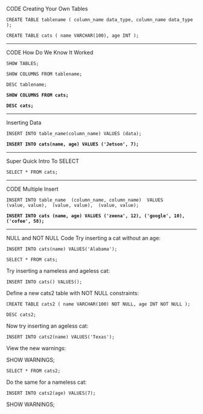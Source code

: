 <p> CODE Creating Your Own Tables </p>

`CREATE TABLE tablename
  (
    column_name data_type,
    column_name data_type
  );`
  
`CREATE TABLE cats
  (
    name VARCHAR(100),
    age INT
  );`
  
<hr>

<p> CODE How Do We Know It Worked </p>

`SHOW TABLES;`

`SHOW COLUMNS FROM tablename;`

`DESC tablename;`

**`SHOW COLUMNS FROM cats;`**

**`DESC cats;`**

<hr>

<p> Inserting Data </p>
  
`INSERT INTO table_name(column_name) VALUES (data); ` 
  
**` INSERT INTO cats(name, age) VALUES ('Jetson', 7); `**
  
  <hr>
  
  <p> Super Quick Intro To SELECT </p>

`SELECT * FROM cats;` 

  <hr>
  
  <p> CODE Multiple Insert </p>

`INSERT INTO table_name 
            (column_name, column_name) 
VALUES      (value, value), 
            (value, value), 
            (value, value);`

**`INSERT INTO cats (name, age) VALUES ('zeena', 12), ('google', 10), ('cofee', 58);`**


  <hr>
  
NULL and NOT NULL Code
Try inserting a cat without an age:

`INSERT INTO cats(name) VALUES('Alabama');` 

`SELECT * FROM cats;` 

Try inserting a nameless and ageless cat:

`INSERT INTO cats() VALUES();` 


Define a new cats2 table with NOT NULL constraints:

`CREATE TABLE cats2
  (
    name VARCHAR(100) NOT NULL,
    age INT NOT NULL
  );`
  
`DESC cats2;` 

Now try inserting an ageless cat:

`INSERT INTO cats2(name) VALUES('Texas');` 

View the new warnings:

SHOW WARNINGS; 

`SELECT * FROM cats2;` 

Do the same for a nameless cat:

`INSERT INTO cats2(age) VALUES(7);` 

SHOW WARNINGS; 









